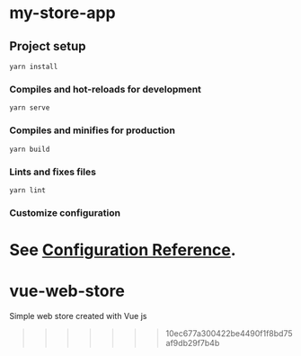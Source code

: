 # my-store-app

## Project setup
```
yarn install
```

### Compiles and hot-reloads for development
```
yarn serve
```

### Compiles and minifies for production
```
yarn build
```

### Lints and fixes files
```
yarn lint
```

### Customize configuration
See [Configuration Reference](https://cli.vuejs.org/config/).
=======
# vue-web-store
Simple web store created with Vue js
>>>>>>> 10ec677a300422be4490f1f8bd75af9db29f7b4b
